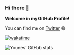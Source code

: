 ### Hi there 👋

**Welcome in my GitHub Profile!**

You can find me on [Twitter](https://twitter.com/offwhtdev) 😄

[![wakatime](https://wakatime.com/badge/user/1e60a569-6815-4400-b077-7da3507a245c.svg)](https://wakatime.com/@1e60a569-6815-4400-b077-7da3507a245c)

![Younes' GitHub stats](https://github-readme-stats.vercel.app/api?username=younesdev1&show_icons=true&theme=tokyonight&count_private=true)
